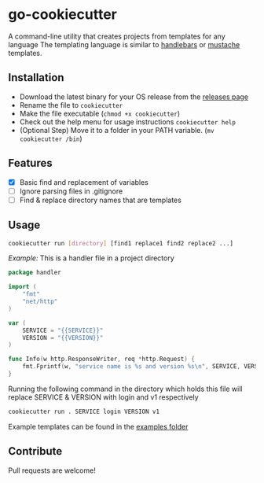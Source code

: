 # go-cookiecutter

A command-line utility that creates projects from templates for any language
The templating language is similar to [handlebars](https://handlebarsjs.com/) or [mustache](http://mustache.github.io/) templates. 


## Installation
- Download the latest binary for your OS release from the [releases page](https://github.com/arithran/go-cookiecutter/releases)
- Rename the file to `cookiecutter`
- Make the file executable (`chmod +x cookiecutter`)
- Check out the help menu for usage instructions `cookiecutter help`
- (Optional Step) Move it to a folder in your PATH variable. (`mv cookiecutter /bin`)


## Features

- [x] Basic find and replacement of variables
- [ ] Ignore parsing files in .gitignore
- [ ] Find & replace directory names that are templates

## Usage
```bash
cookiecutter run [directory] [find1 replace1 find2 replace2 ...]
```

*Example:*
This is a handler file in a project directory

```go
package handler

import (
	"fmt"
	"net/http"
)

var (
	SERVICE = "{{SERVICE}}"
	VERSION = "{{VERSION}}"
)

func Info(w http.ResponseWriter, req *http.Request) {
	fmt.Fprintf(w, "service name is %s and version %s\n", SERVICE, VERSION)
}

```

Running the following command in the directory which holds this file will replace SERVICE & VERSION with login and v1 respectively
```bash
cookiecutter run . SERVICE login VERSION v1

```

Example templates can be found in the [examples folder](./examples/go-microservice-template)

## Contribute
Pull requests are welcome!
